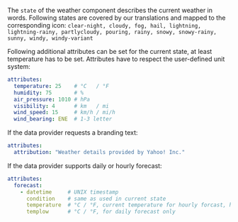 The `state` of the weather component describes the current weather in words. Following states are covered by our translations and mapped to the corresponding icon:
`clear-night, cloudy, fog, hail, lightning, lightning-rainy, partlycloudy, pouring, rainy, snowy, snowy-rainy, sunny, windy, windy-variant`

Following additional attributes can be set for the current state, at least temperature has to be set. Attributes have to respect the user-defined unit system:
```yaml
attributes:
  temperature: 25    # °C   / °F
  humidity: 75       # %
  air_pressure: 1010 # hPa
  visibility: 4      # km   / mi
  wind_speed: 15     # km/h / mi/h
  wind_bearing: ENE  # 1-3 letter
```

If the data provider requests a branding text:
```yaml
attributes:
  attribution: "Weather details provided by Yahoo! Inc."
```

If the data provider supports daily or hourly forecast:
```yaml
attributes:
  forecast:
    - datetime     # UNIX timestamp
      condition    # same as used in current state
      temperature  # °C / °F, current temperature for hourly forcast, higher temperature for daily forecast
      templow      # °C / °F, for daily forecast only
```

